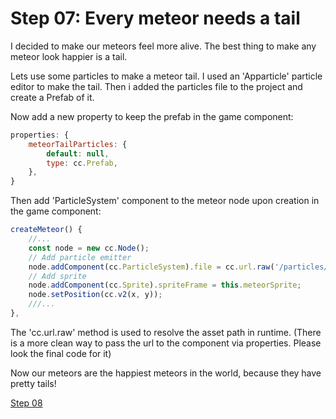 # Step 07: Every meteor needs a tail

I decided to make our meteors feel more alive. The best thing to make any meteor look happier is a tail.

Lets use some particles to make a meteor tail.
I used an 'Apparticle' particle editor to make the tail. Then i added the particles file to the project and create a Prefab of it.

Now add a new property to keep the prefab in the game component:

```js
properties: {
    meteorTailParticles: {
        default: null,
        type: cc.Prefab,
    },
}
```

Then add 'ParticleSystem' component to the meteor node upon creation in the game component:

```js
createMeteor() {
    //...
    const node = new cc.Node();
    // Add particle emitter        
    node.addComponent(cc.ParticleSystem).file = cc.url.raw('/particles/meteor-tail-particles.plist');;
    // Add sprite
    node.addComponent(cc.Sprite).spriteFrame = this.meteorSprite;
    node.setPosition(cc.v2(x, y));  
    ///...
},
```

The 'cc.url.raw' method is used to resolve the asset path in runtime. (There is a more clean way to pass the url to the component via properties. Please look the final code for it)

Now our meteors are the happiest meteors in the world, because they have pretty tails!

[Step 08](./step08.md)